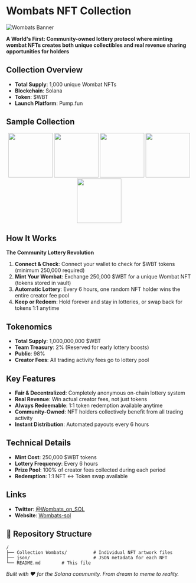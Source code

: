 # Wombats NFT Collection

![Wombats Banner](https://imgur.com/9mdY3Jw.png)

**A World's First: Community-owned lottery protocol where minting wombat NFTs creates both unique collectibles and real revenue sharing opportunities for holders**

## Collection Overview

- **Total Supply**: 1,000 unique Wombat NFTs
- **Blockchain**: Solana
- **Token**: $WBT
- **Launch Platform**: Pump.fun

## Sample Collection

<div align="center">
<img src="https://imgur.com/LPUED67.png" width="120"> <img src="https://imgur.com/a94bCMw.png" width="120"> <img src="https://imgur.com/2cQEkP3.png" width="120"> <img src="https://imgur.com/XLF5uJ8.png" width="120"> <img src="https://imgur.com/QBQymWi.png" width="120">
</div>

## How It Works

**The Community Lottery Revolution**

1. **Connect & Check**: Connect your wallet to check for $WBT tokens (minimum 250,000 required)
2. **Mint Your Wombat**: Exchange 250,000 $WBT for a unique Wombat NFT (tokens stored in vault)
3. **Automatic Lottery**: Every 6 hours, one random NFT holder wins the entire creator fee pool
4. **Keep or Redeem**: Hold forever and stay in lotteries, or swap back for tokens 1:1 anytime

## Tokenomics

- **Total Supply**: 1,000,000,000 $WBT
- **Team Treasury**: 2% (Reserved for early lottery boosts)
- **Public**: 98%
- **Creator Fees**: All trading activity fees go to lottery pool

## Key Features

-  **Fair & Decentralized**: Completely anonymous on-chain lottery system
-  **Real Revenue**: Win actual creator fees, not just tokens
-  **Always Redeemable**: 1:1 token redemption available anytime
-  **Community-Owned**: NFT holders collectively benefit from all trading activity
-  **Instant Distribution**: Automated payouts every 6 hours

## Technical Details

- **Mint Cost**: 250,000 $WBT tokens
- **Lottery Frequency**: Every 6 hours
- **Prize Pool**: 100% of creator fees collected during each period
- **Redemption**: 1:1 NFT ↔ Token swap available

## Links

- **Twitter**: [@Wombats_on_SOL](https://x.com/Wombats_on_SOL)
- **Website**: [Wombats-sol](https://wombats-sol.com/)

## 📁 Repository Structure

```
/
├── Collection Wombats/          # Individual NFT artwork files
├── json/                        # JSON metadata for each NFT
└── README.md        # This file
```

*Built with ❤️ for the Solana community. From dream to meme to reality.* 
